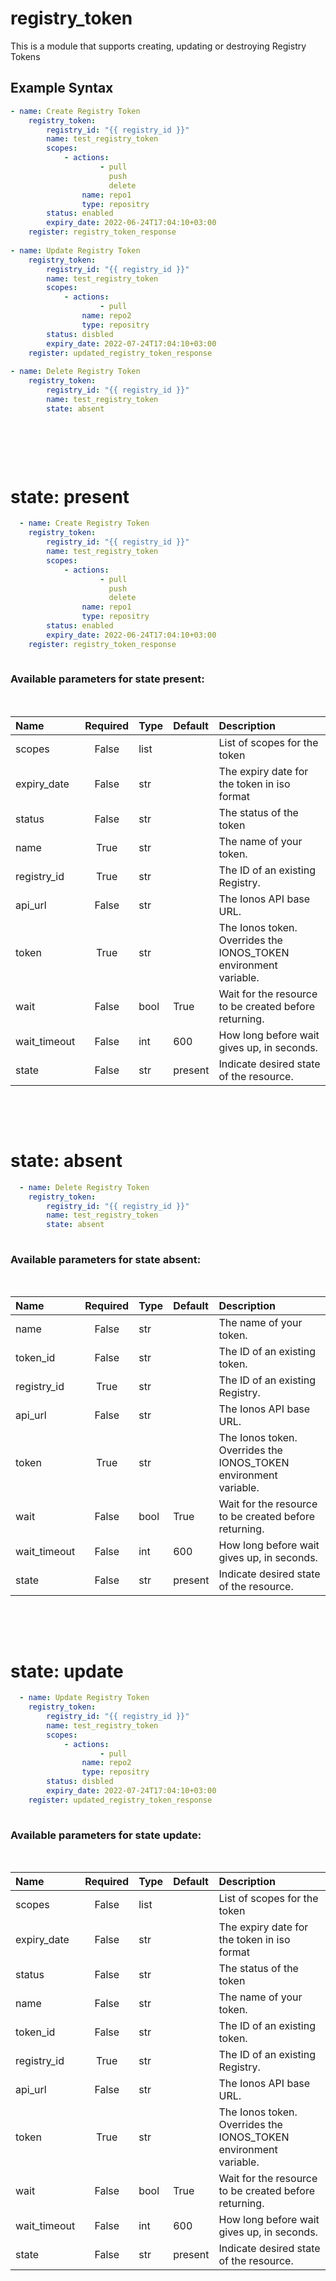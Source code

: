 # registry_token

This is a module that supports creating, updating or destroying Registry Tokens

## Example Syntax


```yaml
- name: Create Registry Token
    registry_token:
        registry_id: "{{ registry_id }}"
        name: test_registry_token
        scopes:
            - actions: 
                    - pull
                      push
                      delete
                name: repo1
                type: repositry
        status: enabled
        expiry_date: 2022-06-24T17:04:10+03:00
    register: registry_token_response
  
- name: Update Registry Token
    registry_token:
        registry_id: "{{ registry_id }}"
        name: test_registry_token
        scopes:
            - actions: 
                    - pull
                name: repo2
                type: repositry
        status: disbled
        expiry_date: 2022-07-24T17:04:10+03:00
    register: updated_registry_token_response
  
- name: Delete Registry Token
    registry_token:
        registry_id: "{{ registry_id }}"
        name: test_registry_token
        state: absent
  
```
&nbsp;

&nbsp;

# state: **present**
```yaml
  - name: Create Registry Token
    registry_token:
        registry_id: "{{ registry_id }}"
        name: test_registry_token
        scopes:
            - actions: 
                    - pull
                      push
                      delete
                name: repo1
                type: repositry
        status: enabled
        expiry_date: 2022-06-24T17:04:10+03:00
    register: registry_token_response
  
```
### Available parameters for state **present**:
&nbsp;

  | Name | Required | Type | Default | Description |
  | :--- | :---: | :--- | :--- | :--- |
  | scopes | False | list |  | List of scopes for the token |
  | expiry_date | False | str |  | The expiry date for the token in iso format |
  | status | False | str |  | The status of the token |
  | name | True | str |  | The name of your token. |
  | registry_id | True | str |  | The ID of an existing Registry. |
  | api_url | False | str |  | The Ionos API base URL. |
  | token | True | str |  | The Ionos token. Overrides the IONOS_TOKEN environment variable. |
  | wait | False | bool | True | Wait for the resource to be created before returning. |
  | wait_timeout | False | int | 600 | How long before wait gives up, in seconds. |
  | state | False | str | present | Indicate desired state of the resource. |

&nbsp;

&nbsp;
# state: **absent**
```yaml
  - name: Delete Registry Token
    registry_token:
        registry_id: "{{ registry_id }}"
        name: test_registry_token
        state: absent
  
```
### Available parameters for state **absent**:
&nbsp;

  | Name | Required | Type | Default | Description |
  | :--- | :---: | :--- | :--- | :--- |
  | name | False | str |  | The name of your token. |
  | token_id | False | str |  | The ID of an existing token. |
  | registry_id | True | str |  | The ID of an existing Registry. |
  | api_url | False | str |  | The Ionos API base URL. |
  | token | True | str |  | The Ionos token. Overrides the IONOS_TOKEN environment variable. |
  | wait | False | bool | True | Wait for the resource to be created before returning. |
  | wait_timeout | False | int | 600 | How long before wait gives up, in seconds. |
  | state | False | str | present | Indicate desired state of the resource. |

&nbsp;

&nbsp;
# state: **update**
```yaml
  - name: Update Registry Token
    registry_token:
        registry_id: "{{ registry_id }}"
        name: test_registry_token
        scopes:
            - actions: 
                    - pull
                name: repo2
                type: repositry
        status: disbled
        expiry_date: 2022-07-24T17:04:10+03:00
    register: updated_registry_token_response
  
```
### Available parameters for state **update**:
&nbsp;

  | Name | Required | Type | Default | Description |
  | :--- | :---: | :--- | :--- | :--- |
  | scopes | False | list |  | List of scopes for the token |
  | expiry_date | False | str |  | The expiry date for the token in iso format |
  | status | False | str |  | The status of the token |
  | name | False | str |  | The name of your token. |
  | token_id | False | str |  | The ID of an existing token. |
  | registry_id | True | str |  | The ID of an existing Registry. |
  | api_url | False | str |  | The Ionos API base URL. |
  | token | True | str |  | The Ionos token. Overrides the IONOS_TOKEN environment variable. |
  | wait | False | bool | True | Wait for the resource to be created before returning. |
  | wait_timeout | False | int | 600 | How long before wait gives up, in seconds. |
  | state | False | str | present | Indicate desired state of the resource. |

&nbsp;

&nbsp;
